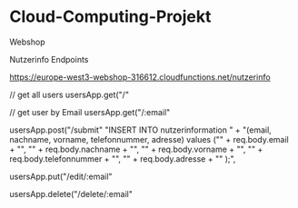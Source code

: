 # Cloud-Computing-Projekt

Webshop

Nutzerinfo Endpoints

https://europe-west3-webshop-316612.cloudfunctions.net/nutzerinfo

// get all users
usersApp.get("/"

// get user by Email
usersApp.get("/:email"

usersApp.post("/submit"
"INSERT INTO nutzerinformation " +
        "(email, nachname, vorname, telefonnummer, adresse) values (\"" +
        req.body.email +
        "\", \"" +
        req.body.nachname +
        "\", \"" +
        req.body.vorname +
        "\", \"" +
        req.body.telefonnummer +
        "\", \"" +
        req.body.adresse +
        "\" );",

usersApp.put("/edit/:email"

usersApp.delete("/delete/:email"

